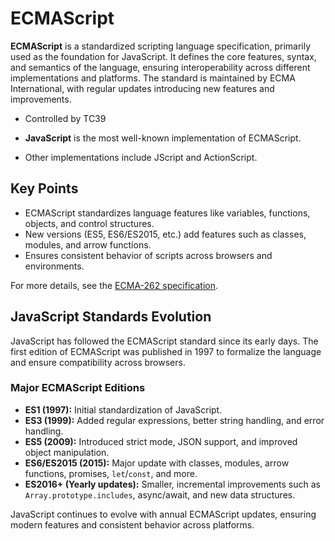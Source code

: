 # ECMAScript

**ECMAScript** is a standardized scripting language specification, primarily used as the foundation for JavaScript. It defines the core features, syntax, and semantics of the language, ensuring interoperability across different implementations and platforms. The standard is maintained by ECMA International, with regular updates introducing new features and improvements.

- Controlled by TC39 

- **JavaScript** is the most well-known implementation of ECMAScript.
- Other implementations include JScript and ActionScript.

## Key Points

- ECMAScript standardizes language features like variables, functions, objects, and control structures.
- New versions (ES5, ES6/ES2015, etc.) add features such as classes, modules, and arrow functions.
- Ensures consistent behavior of scripts across browsers and environments.

For more details, see the [ECMA-262 specification](https://www.ecma-international.org/publications-and-standards/standards/ecma-262/).

## JavaScript Standards Evolution

JavaScript has followed the ECMAScript standard since its early days. The first edition of ECMAScript was published in 1997 to formalize the language and ensure compatibility across browsers.

### Major ECMAScript Editions

- **ES1 (1997):** Initial standardization of JavaScript.
- **ES3 (1999):** Added regular expressions, better string handling, and error handling.
- **ES5 (2009):** Introduced strict mode, JSON support, and improved object manipulation.
- **ES6/ES2015 (2015):** Major update with classes, modules, arrow functions, promises, `let`/`const`, and more.
- **ES2016+ (Yearly updates):** Smaller, incremental improvements such as `Array.prototype.includes`, async/await, and new data structures.

JavaScript continues to evolve with annual ECMAScript updates, ensuring modern features and consistent behavior across platforms.
